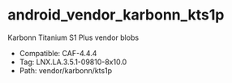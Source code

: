 # android_vendor_karbonn_kts1p
Karbonn Titanium S1 Plus vendor blobs
- Compatible: CAF-4.4.4
- Tag: LNX.LA.3.5.1-09810-8x10.0
- Path: vendor/karbonn/kts1p